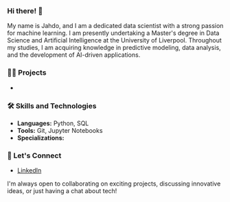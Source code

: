 ### Hi there! 👋

My name is Jahdo, and I am a dedicated data scientist with a strong passion for machine learning. I am presently undertaking a Master's degree in Data Science and Artificial Intelligence at the University of Liverpool. Throughout my studies, I am acquiring knowledge in predictive modeling, data analysis, and the development of AI-driven applications.

### 👷🏾 Projects

- 

### 🛠 Skills and Technologies

- **Languages:** Python, SQL
- **Tools:** Git, Jupyter Notebooks
- **Specializations:**

### 🤝 Let's Connect

- [LinkedIn](https://www.linkedin.com/in/jahdo-vanterpool/)

I'm always open to collaborating on exciting projects, discussing innovative ideas, or just having a chat about tech!



